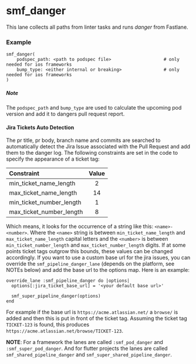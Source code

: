 # smf_danger

This lane collects all paths from linter tasks and runs *danger* from Fastlane.

### Example
```
smf_danger(
    podspec_path: <path to podspec file>                    # only needed for ios frameworks
    bump_type: <either internal or breaking>                # only needed for ios frameworks       
)
```

##### Note

The `podspec_path` and `bump_type` are used to calculate the upcoming pod version and add it to dangers pull request report.

#### Jira Tickets Auto Detection

The pr title, pr body, branch name and commits are searched to automatically detect the Jira Issue associated with the Pull Request and add them to the danger log. The following constraints are set in the code to specify the appearance of a ticket tag:
 
| Constraint | Value |
|:--|:--:|
| min\_ticket\_name\_length | 2 |
| max\_ticket\_name\_length | 14 |
| min\_ticket\_number\_length | 1 |
| max\_ticket\_number\_length | 8 |
 
 Which means, it looks for the occurrence of a string like this: `<name>-<number>`. Where the `<name>` string is between `min_ticket_name_length` and `max_ticket_name_length` capital letters and the `<number>` is between `min_ticket_number_length` and `max_ticket_number_length` digits. If at some points ticket tags outgrow this bounds, these values can be changed accordingly.
 If you want to use a custom base url for the jira issues, you can override the `smf_pipeline_danger_lane` (depends on the platform, see NOTEs below) and add the base url to the options map. Here  is an example:
```
override_lane :smf_pipeline_danger do |options|
  options[:jira_ticket_base_url] = '<your default base url>'

  smf_super_pipeline_danger(options)
end
```
For example if the base url is `https://acme.atlassian.net/` a `browse/` is added and then this is put in front of the ticket tag. Assuming the ticket tag `TICKET-123` is found, this produces `https://acme.atlassian.net/browse/TICKET-123`.

**NOTE**: For a framework the lanes are called `:smf_pod_danger` and `:smf_super_pod_danger`. And for flutter projects the lanes are called `smf_shared_pipeline_danger` and `smf_super_shared_pipeline_danger`.
